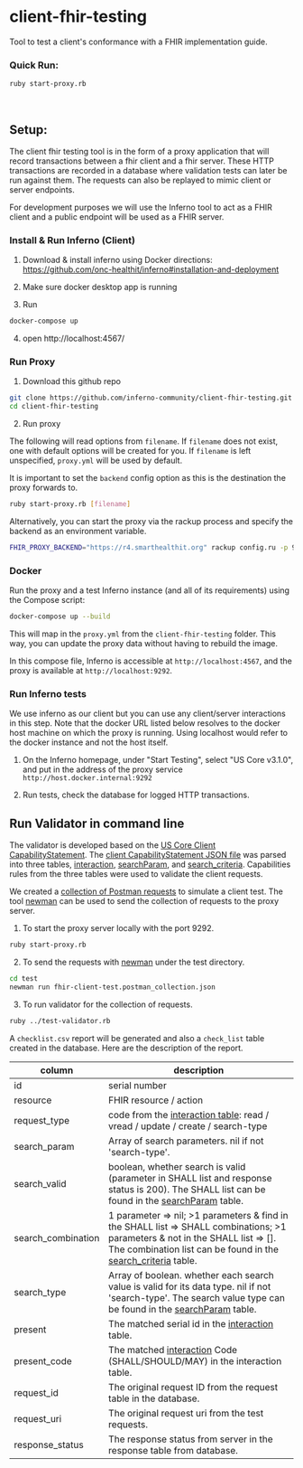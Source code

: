 # client-fhir-testing
Tool to test a client's conformance with a FHIR implementation guide.


### Quick Run:
```sh
ruby start-proxy.rb
```
<br/>

## Setup:
The client fhir testing tool is in the form of a proxy application that 
will record transactions between a fhir client and a fhir server.  These 
HTTP transactions are recorded in a database where validation tests 
can later be run against them. The requests 
can also be replayed to mimic client or server endpoints.  <br />

For development purposes we will use the Inferno tool to act as a FHIR 
client and a public endpoint will be used as a FHIR server.

### Install & Run Inferno (Client)
1.  Download & install inferno using Docker directions: <br />
https://github.com/onc-healthit/inferno#installation-and-deployment

2.  Make sure docker desktop app is running

3.  Run 
```sh
docker-compose up
```

4.  open http://localhost:4567/


### Run Proxy
1.  Download this github repo
```sh
git clone https://github.com/inferno-community/client-fhir-testing.git
cd client-fhir-testing
```
2.  Run proxy

The following will read options from `filename`.  If `filename` does 
not exist, 
one with default options will be created for you.  If `filename` is left unspecified, 
`proxy.yml` will be used by default.

It is important to set the `backend` 
config option as this is the destination the proxy forwards to.
```sh
ruby start-proxy.rb [filename]
```

Alternatively, you can start the proxy via the rackup process and specify the 
backend as an environment variable.

```sh
FHIR_PROXY_BACKEND="https://r4.smarthealthit.org" rackup config.ru -p 9292 -o 0.0.0.0
```

### Docker

Run the proxy and a test Inferno instance (and all of its requirements) using the Compose script:

```sh
docker-compose up --build
```

This will map in the `proxy.yml` from the `client-fhir-testing` folder. This way, you can update the proxy data without having to rebuild the image.

In this compose file, Inferno is accessible at `http://localhost:4567`, and the proxy is available at `http://localhost:9292`.

### Run Inferno tests
We use inferno as our client but you can use any client/server interactions 
in this step. Note that the docker URL listed below resolves to the docker 
host machine on which the proxy is running.  Using localhost would refer 
to the docker instance and not the host itself.  <br />

1.  On the Inferno homepage, under "Start Testing", select "US Core v3.1.0", 
and put in the address of the proxy service `http://host.docker.internal:9292`

2.  Run tests, check the database for logged HTTP transactions.

## Run Validator in command line
The validator is developed based on the [US Core Client CapabilityStatement](https://www.hl7.org/fhir/us/core/CapabilityStatement-us-core-client.htm). 
The [client CapabilityStatement JSON file](resources/CapabilityStatement-us-core-client.json) was parsed into three tables, [interaction](resources/CapabilityStatement_interaction.csv), 
[searchParam](resources/CapabilitySatement_searchParam.csv), and [search_criteria](resources/CapabilitySatement_search_criteria.csv).
Capabilities rules from the three tables were used to validate the client requests.

We created a [collection of Postman requests](test/fhir-client-test.postman_collection.json) to simulate a client test.
The tool [newman](https://www.npmjs.com/package/newman) can be used to send the collection of requests to the proxy server.

1. To start the proxy server locally with the port 9292.
```sh
ruby start-proxy.rb
```

2. To send the requests with [newman](https://www.npmjs.com/package/newman) under the test directory.
```sh
cd test
newman run fhir-client-test.postman_collection.json
```

3. To run validator for the collection of requests.
```sh
ruby ../test-validator.rb
```
A `checklist.csv` report will be generated and also a `check_list` table created in the database.
Here are the description of the report.

| column | description  |
|---|---|
|id|serial number|
|resource|FHIR resource / action|
|request_type|code from the [interaction table](resources/CapabilityStatement_interaction.csv): read / vread / update / create / search-type|
|search_param|Array of search parameters. nil if not 'search-type'.|
|search_valid|boolean, whether search is valid (parameter in SHALL list and response status is 200). The SHALL list can be found in the [searchParam](resources/CapabilitySatement_searchParam.csv) table.|
|search_combination|1 parameter => nil; >1 parameters & find in the SHALL list => SHALL combinations; >1 parameters & not in the SHALL list => []. The combination list can be found in the [search_criteria](resources/CapabilitySatement_search_criteria.csv) table.|
|search_type|Array of boolean. whether each search value is valid for its data type. nil if not 'search-type'. The search value type can be found in the [searchParam](resources/CapabilitySatement_searchParam.csv) table.|
|present|The matched serial id in the [interaction](resources/CapabilityStatement_interaction.csv) table.|
|present_code|The matched [interaction](resources/CapabilityStatement_interaction.csv) Code (SHALL/SHOULD/MAY) in the interaction table.|
|request_id|The original request ID from the request table in the database.|
|request_uri|The original request uri from the test requests.|
|response_status|The response status from server in the response table from database.|
